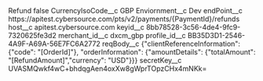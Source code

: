 <?xml version="1.0" encoding="UTF-8"?>
<CustomMetadata xmlns="http://soap.sforce.com/2006/04/metadata" xmlns:xsi="http://www.w3.org/2001/XMLSchema-instance" xmlns:xsd="http://www.w3.org/2001/XMLSchema">
    <label>Refund</label>
    <protected>false</protected>
    <values>
        <field>CurrencyIsoCode__c</field>
        <value xsi:type="xsd:string">GBP</value>
    </values>
    <values>
        <field>Enviornment__c</field>
        <value xsi:type="xsd:string">Dev</value>
    </values>
    <values>
        <field>endPoint__c</field>
        <value xsi:type="xsd:string">https://apitest.cybersource.com/pts/v2/payments/{PaymentId}/refunds</value>
    </values>
    <values>
        <field>host__c</field>
        <value xsi:type="xsd:string">apitest.cybersource.com</value>
    </values>
    <values>
        <field>keyid__c</field>
        <value xsi:type="xsd:string">8bb78528-3c56-4de4-9fc9-7320625fe3d2</value>
    </values>
    <values>
        <field>merchant_id__c</field>
        <value xsi:type="xsd:string">dxcm_gbp</value>
    </values>
    <values>
        <field>profile_id__c</field>
        <value xsi:type="xsd:string">BB35D3D1-2546-4A9F-A69A-56E7FC6A2772</value>
    </values>
    <values>
        <field>reqBody__c</field>
        <value xsi:type="xsd:string">{&quot;clientReferenceInformation&quot;: {&quot;code&quot;: &quot;[OrderId]&quot;}, &quot;orderInformation&quot;: {&quot;amountDetails&quot;: {&quot;totalAmount&quot;: &quot;[RefundAmount]&quot;,&quot;currency&quot;: &quot;USD&quot;}}}</value>
    </values>
    <values>
        <field>secretKey__c</field>
        <value xsi:type="xsd:string">UVASMQwkf4wC+bhdqgAen4oxXw8gWprTOpzCHx4mNKk=</value>
    </values>
</CustomMetadata>

